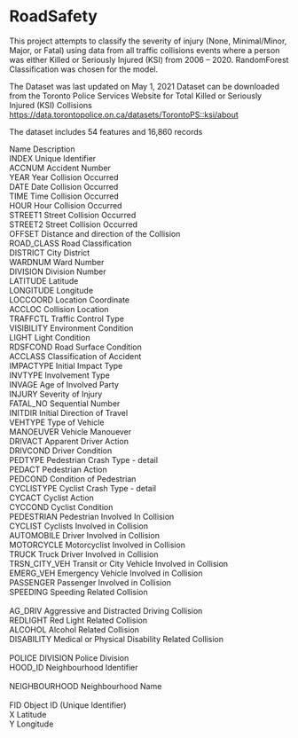 # RoadSafety
This project attempts to classify the severity of injury (None, Minimal/Minor, Major, or Fatal) using data from all traffic 
collisions events where a person was either Killed or Seriously Injured (KSI) from 2006 – 2020. RandomForest Classification was 
chosen for the model. 

The Dataset was last updated on May 1, 2021 
Dataset can be downloaded from the Toronto Police Services Website for Total Killed or Seriously Injured (KSI) Collisions 
https://data.torontopolice.on.ca/datasets/TorontoPS::ksi/about

The dataset includes 54 features and 16,860 records

Name	         Description<br>
INDEX         Unique Identifier<br>
ACCNUM        Accident Number<br>
YEAR          Year Collision Occurred<br>
DATE          Date Collision Occurred<br>
TIME          Time Collision Occurred<br>
HOUR          Hour Collision Occurred<br>
STREET1       Street Collision Occurred<br>
STREET2       Street Collision Occurred<br>
OFFSET        Distance and direction of the Collision<br>
ROAD_CLASS    Road Classification<br>
DISTRICT      City District<br>
WARDNUM       Ward Number<br>
DIVISION      Division Number<br>
LATITUDE      Latitude<br>
LONGITUDE     Longitude<br>
LOCCOORD      Location Coordinate<br>
ACCLOC        Collision Location<br>
TRAFFCTL      Traffic Control Type<br>
VISIBILITY    Environment Condition<br>
LIGHT         Light Condition<br>
RDSFCOND      Road Surface Condition<br>
ACCLASS       Classification of Accident<br>
IMPACTYPE     Initial Impact Type<br>
INVTYPE       Involvement Type<br>
INVAGE        Age of Involved Party<br>
INJURY        Severity of Injury<br>
FATAL_NO      Sequential Number<br>
INITDIR       Initial Direction of Travel<br>
VEHTYPE       Type of Vehicle<br>
MANOEUVER     Vehicle Manouever<br>
DRIVACT       Apparent Driver Action<br>
DRIVCOND      Driver Condition<br>
PEDTYPE       Pedestrian Crash Type - detail<br>
PEDACT        Pedestrian Action<br>
PEDCOND       Condition of Pedestrian<br>
CYCLISTYPE    Cyclist Crash Type - detail<br>
CYCACT        Cyclist Action<br>
CYCCOND       Cyclist Condition<br>
PEDESTRIAN    Pedestrian Involved In Collision<br>
CYCLIST       Cyclists Involved in Collision<br>
AUTOMOBILE    Driver Involved in Collision<br>
MOTORCYCLE    Motorcyclist Involved in Collision<br>
TRUCK         Truck Driver Involved in Collision<br>
TRSN_CITY_VEH Transit or City Vehicle Involved in Collision<br>
EMERG_VEH     Emergency Vehicle Involved in Collision<br>
PASSENGER     Passenger Involved in Collision<br>
SPEEDING      Speeding Related Collision   <br>   
AG_DRIV       Aggressive and Distracted Driving Collision<br>
REDLIGHT      Red Light Related Collision<br>
ALCOHOL       Alcohol Related Collision<br>
DISABILITY    Medical or Physical Disability Related Collision<br>  
POLICE DIVISION Police Division<br>
HOOD_ID       Neighbourhood Identifier<br>  
NEIGHBOURHOOD Neighbourhood Name<br>  
FID           Object ID (Unique Identifier)<br>
X             Latitude<br>
Y             Longitude

